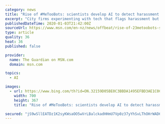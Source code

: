 ```yaml
---
category: news
title: "Rise of #MeTooBots: scientists develop AI to detect harassment in emails"
excerpt: "City firms experimenting with tech that flags harassment but critics question effectiveness"
publishedDateTime: 2020-01-03T21:42:00Z
sourceUrl: https://www.msn.com/en-nz/news/offbeat/rise-of-23metoobots-scientists-develop-ai-to-detect-harassment-in-emails/ar-BBYAWCi
type: article
quality: 36
heat: 36
published: false

provider:
  name: The Guardian on MSN.com
  domain: msn.com

topics:
  - AI

images:
  - url: https://www.bing.com/th?id=ON.32159D05BE0C3BBDA1495EFBD3AE1C0C
    width: 700
    height: 367
    title: "Rise of #MeTooBots: scientists develop AI to detect harassment in emails"

secured: "jS9wSllEATDz1K2syKWsaOO5wVrLBalckadHHmU7Vp0z37yYhSvLThOHrWAD6lel/l5aB5By/Rsf8xOXMs0bZ0dYvoGCrVpuA06eazGvHZvpWI8soOSrFPj5HptWKsZrbPXaQoyWhXzEIZEUbDiyyq2g2Qb2Bjdrp1Ho+uoSip/pagi/AHIuGEaiQjfRWSt0RNlCZwgqyGppl/LZusTz9TGbLGbyrV0U+O/tNLdtdKlfEDVKZ+9AuBKnn7TPeRevpj8crTGnXFiXwFifdRtRCQ==;bBmf1giByKnITmkbyR8DhQ=="
---
```


